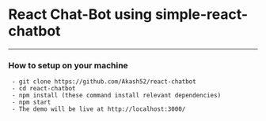 # React Chat-Bot using simple-react-chatbot
---

### How to setup on your machine

```
 - git clone https://github.com/Akash52/react-chatbot
 - cd react-chatbot
 - npm install (these command install relevant dependencies)
 - npm start 
 - The demo will be live at http://localhost:3000/
 
```




